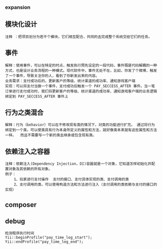 ### expansion
## 模块化设计

    注释 ：把项目划分为若干个模块，它们相互配合，共同的去完成整个系统交给它们的任务。

## 事件
    解释：使用事件，可以在特定的时点，触发执行预先设定的一段代码，事件既是代码解耦的一种方式，也是设计业务流程的一种模式。现代软件中，事件无处不在，比如，你发了个微博，触发了一个事件，导致关注你的人，看到了你新发出来的内容。
    业务需求：支付成功后的，更新客户的等级、统计渠道的成功率、通知游戏客户端
    实现：可以将支付当做一个事件，支付成功后触发一个 PAY_SECCESS_AFTER 事件。当一笔订单进行支付成功时，我们将更新客户的等级、统计渠道的成功率、通知游戏客户端的业务逻辑绑定到 PAY_SECCESS_AFTER 事件上
    
## 行为之类混合
   
    解释：行为（behavior）可以在不修改现有类的情况下，对类的功能进行扩充。 通过将行为绑定到一个类，可以使类具有行为本身所定义的属性和方法，就好像类本来就有这些属性和方法一样。  而且不需要写一个新的类去继承或包含现有类。
   
## 依赖注入之容器
    注释：依赖注入(Dependency Injection，DI)容器就是一个对象，它知道怎样初始化并配置对象及其依赖的所有对象。
    例子：
        1、玩家进行支付操作  支付的接口、支付具体实现的类、支付调用的类
        2、支付调用的类，可以使用构造方法和方法进行注入（支付调用的类依赖与支付的接口的实现）
        
        
## composer

## debug
    
    检测程序执行时间
    Yii::beginProfile("pay_time_log_start");
    Yii::endProfile("pay_time_log_end");
